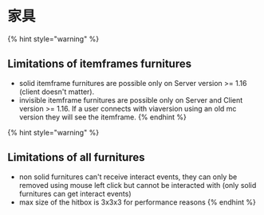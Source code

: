 # 家具

{% hint style="warning" %}
## Limitations of itemframes furnitures

* solid itemframe furnitures are possible only on Server version &gt;= 1.16 \(client doesn't matter\).
* invisible itemframe furnitures are possible only on Server and Client version &gt;= 1.16.  If a user connects with viaversion using an old mc version they will see the itemframe.
{% endhint %}

{% hint style="warning" %}
## Limitations of all furnitures

* non solid furnitures can't receive interact events, they can only be removed using mouse left click but cannot be interacted with \(only solid furnitures can get interact events\)
* max size of the hitbox is 3x3x3 for performance reasons
{% endhint %}

